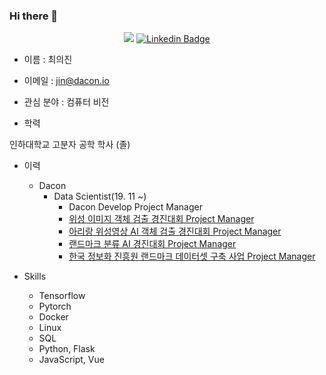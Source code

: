 ### Hi there 👋

  <div align=center>
  <a href="https://hits.seeyoufarm.com"><img src="https://hits.seeyoufarm.com/api/count/incr/badge.svg?url=https%3A%2F%2Fgithub.com%2FChoiuijin1125%2Fchoiuijin1125&count_bg=%2379C83D&title_bg=%23555555&icon=&icon_color=%23E7E7E7&title=hits&edge_flat=false"/></a>
  <a href="https://www.linkedin.com/in/journey1125/"><img src="https://img.shields.io/badge/-LinkedIn-blue?style=flat-square&amp;logo=Linkedin&amp;logoColor=white&amp;link=https://www.linkedin.com/in/journey1125/" alt="Linkedin Badge"></a>
  </div>


- 이름 : 최의진

- 이메일 : jin@dacon.io

- 관심 분야 : 컴퓨터 비전

- 학력

인하대학교 고분자 공학 학사 (졸)

- 이력
  - Dacon
    + Data Scientist(19. 11 ~)
       + Dacon Develop Project Manager
       + [위성 이미지 객체 검출 경진대회 Project Manager]('https://dacon.io/competitions/official/235492/overview/')
       + [아리랑 위성영상 AI 객체 검출 경진대회 Project Manager]('https://dacon.io/competitions/official/235644/overview/')
       + [랜드마크 분류 AI 경진대회 Project Manager]('https://dacon.io/competitions/official/235585/overview/')
       + [한국 정보화 진흥원 랜드마크 데이터셋 구축 사업 Project Manager]('https://aihub.or.kr/aidata/8009')
       

- Skills
  - Tensorflow
  - Pytorch 
  - Docker
  - Linux
  - SQL
  - Python, Flask
  - JavaScript, Vue




<!--
**Choiuijin1125/choiuijin1125** is a ✨ _special_ ✨ repository because its `README.md` (this file) appears on your GitHub profile.

Here are some ideas to get you started:

- 🔭 I’m currently working on ...
- 🌱 I’m currently learning ...
- 👯 I’m looking to collaborate on ...
- 🤔 I’m looking for help with ...
- 💬 Ask me about ...
- 📫 How to reach me: ...
- 😄 Pronouns: ...
- ⚡ Fun fact: ...
-->
